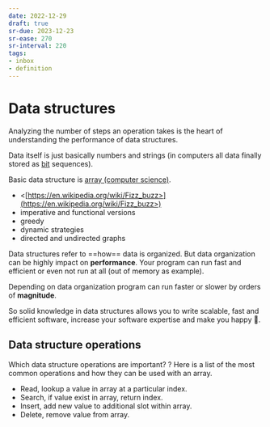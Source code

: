 ```yaml
---
date: 2022-12-29
draft: true
sr-due: 2023-12-23
sr-ease: 270
sr-interval: 220
tags:
- inbox
- definition
---
```


# Data structures

Analyzing the number of steps an operation takes is the heart of understanding
the performance of data structures.

Data itself is just basically numbers and strings (in computers all data finally
stored as [bit](./bit.md) sequences).

Basic data structure is [array (computer science)](./array%20%28computer%20science%29.md).


- <[https://en.wikipedia.org/wiki/Fizz_buzz>](https://en.wikipedia.org/wiki/Fizz_buzz>)
- imperative and functional versions
- greedy
- dynamic strategies
- directed and undirected graphs

Data structures refer to ==how== data is organized. But data organization can be
highly impact on **performance**. Your program can run fast and efficient or
even not run at all (out of memory as example).

Depending on data organization program can run faster
or slower by orders of **magnitude**.

So solid knowledge in data structures allows you to write scalable, fast and
efficient software, increase your software expertise and make you happy 🙂.

## Data structure operations

Which data structure operations are important?
?
Here is a list of the most common operations and how they can be used with an
array.

- Read, lookup a value in array at a particular index.
- Search, if value exist in array, return index.
- Insert, add new value to additional slot within array.
- Delete, remove value from array.